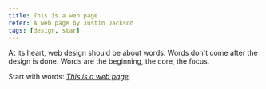 ```yaml
---
title: This is a web page
refer: A web page by Justin Jackson
tags: [design, star]
---
```


At its heart, web design should be about words. Words don't come after the design is done. Words are the beginning, the core, the focus.

Start with words: [<cite>This is a web page</cite>](https://justinjackson.ca/words.html).
